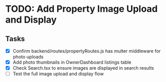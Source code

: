 # TODO: Add Property Image Upload and Display

## Tasks
- [x] Confirm backend/routes/propertyRoutes.js has multer middleware for photo uploads
- [x] Add photo thumbnails in OwnerDashboard listings table
- [x] Check Search.tsx to ensure images are displayed in search results
- [ ] Test the full image upload and display flow
